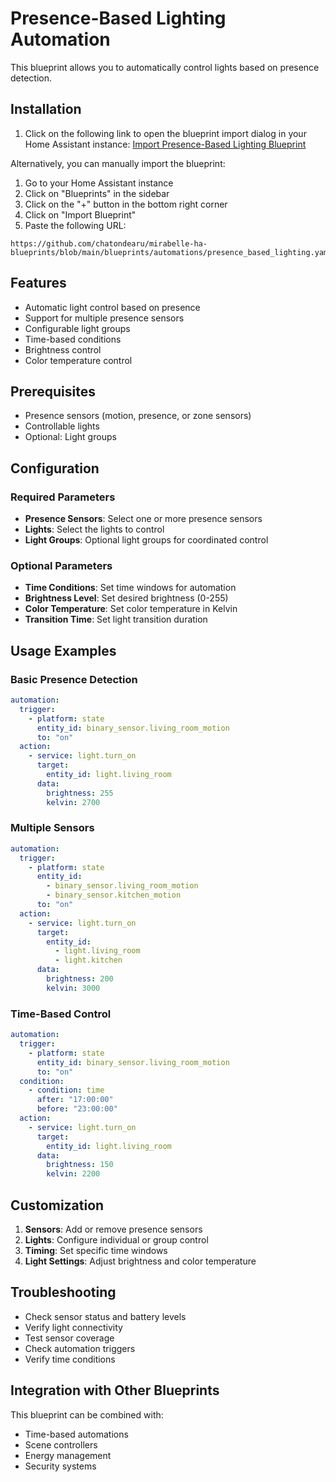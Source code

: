 # Presence-Based Lighting Automation

This blueprint allows you to automatically control lights based on presence detection.

## Installation

1. Click on the following link to open the blueprint import dialog in your Home Assistant instance:
[Import Presence-Based Lighting Blueprint](https://my.home-assistant.io/redirect/blueprint_import/?blueprint_url=https%3A%2F%2Fgithub.com%2Fchatondearu%2Fmirabelle-ha-blueprints%2Fblob%2Fmain%2Fblueprints%2Fautomations%2Fpresence_based_lighting.yaml)

Alternatively, you can manually import the blueprint:
1. Go to your Home Assistant instance
2. Click on "Blueprints" in the sidebar
3. Click on the "+" button in the bottom right corner
4. Click on "Import Blueprint"
5. Paste the following URL:
```
https://github.com/chatondearu/mirabelle-ha-blueprints/blob/main/blueprints/automations/presence_based_lighting.yaml
```

## Features

- Automatic light control based on presence
- Support for multiple presence sensors
- Configurable light groups
- Time-based conditions
- Brightness control
- Color temperature control

## Prerequisites

- Presence sensors (motion, presence, or zone sensors)
- Controllable lights
- Optional: Light groups

## Configuration

### Required Parameters

- **Presence Sensors**: Select one or more presence sensors
- **Lights**: Select the lights to control
- **Light Groups**: Optional light groups for coordinated control

### Optional Parameters

- **Time Conditions**: Set time windows for automation
- **Brightness Level**: Set desired brightness (0-255)
- **Color Temperature**: Set color temperature in Kelvin
- **Transition Time**: Set light transition duration

## Usage Examples

### Basic Presence Detection
```yaml
automation:
  trigger:
    - platform: state
      entity_id: binary_sensor.living_room_motion
      to: "on"
  action:
    - service: light.turn_on
      target:
        entity_id: light.living_room
      data:
        brightness: 255
        kelvin: 2700
```

### Multiple Sensors
```yaml
automation:
  trigger:
    - platform: state
      entity_id: 
        - binary_sensor.living_room_motion
        - binary_sensor.kitchen_motion
      to: "on"
  action:
    - service: light.turn_on
      target:
        entity_id: 
          - light.living_room
          - light.kitchen
      data:
        brightness: 200
        kelvin: 3000
```

### Time-Based Control
```yaml
automation:
  trigger:
    - platform: state
      entity_id: binary_sensor.living_room_motion
      to: "on"
  condition:
    - condition: time
      after: "17:00:00"
      before: "23:00:00"
  action:
    - service: light.turn_on
      target:
        entity_id: light.living_room
      data:
        brightness: 150
        kelvin: 2200
```

## Customization

1. **Sensors**: Add or remove presence sensors
2. **Lights**: Configure individual or group control
3. **Timing**: Set specific time windows
4. **Light Settings**: Adjust brightness and color temperature

## Troubleshooting

- Check sensor status and battery levels
- Verify light connectivity
- Test sensor coverage
- Check automation triggers
- Verify time conditions

## Integration with Other Blueprints

This blueprint can be combined with:
- Time-based automations
- Scene controllers
- Energy management
- Security systems 